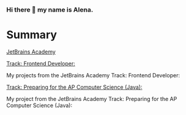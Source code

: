 ### Hi there 👋 my name is Alena.

# Summary

[JetBrains Academy](https://hyperskill.org/profile/3929743)

[Track: Frontend Developer:](https://hyperskill.org/tracks/5)


My projects from the JetBrains Academy Track: Frontend Developer:

[Track: Preparing for the AP Computer Science (Java):](https://hyperskill.org/tracks/8)



My project from the JetBrains Academy Track: Preparing for the AP Computer Science (Java):



<!--
**Alena2020/Alena2020** is a ✨ _special_ ✨ repository because its `README.md` (this file) appears on your GitHub profile.

Here are some ideas to get you started:

- 🔭 I’m currently working on ...
- 🌱 I’m currently learning ...
- 👯 I’m looking to collaborate on ...
- 🤔 I’m looking for help with ...
- 💬 Ask me about ...
- 📫 How to reach me: ...
- 😄 Pronouns: ...
- ⚡ Fun fact: ...
-->
